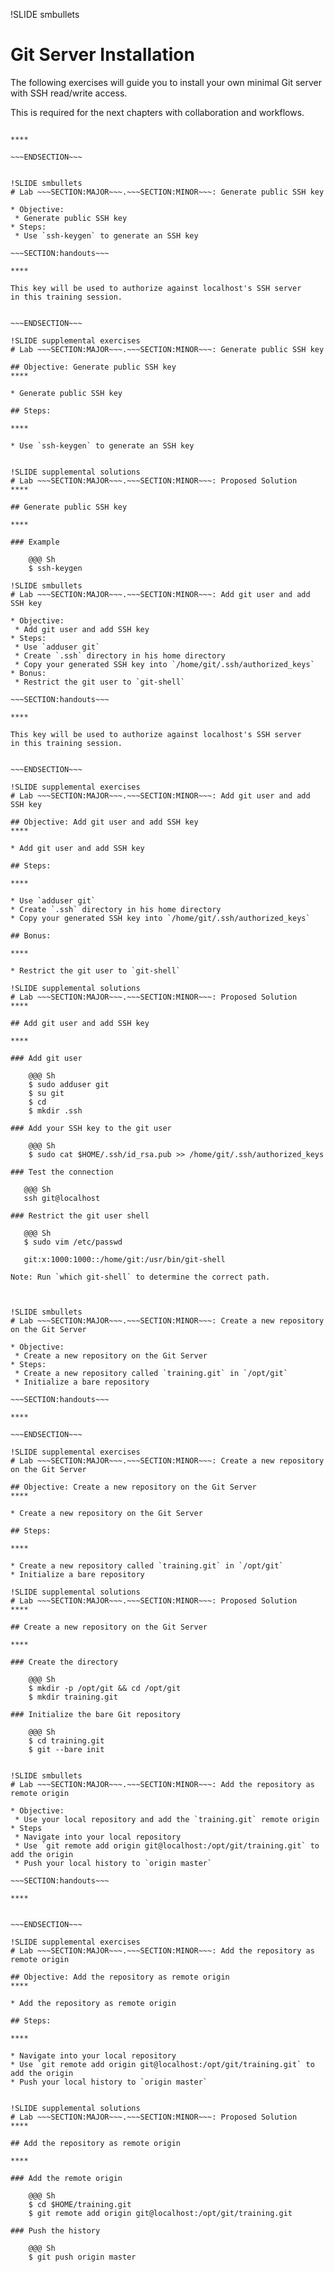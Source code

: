 !SLIDE smbullets
# Git Server Installation

The following exercises will guide you to install
your own minimal Git server with SSH read/write access.

This is required for the next chapters with
collaboration and workflows.

~~~SECTION:handouts~~~

****

~~~ENDSECTION~~~


!SLIDE smbullets
# Lab ~~~SECTION:MAJOR~~~.~~~SECTION:MINOR~~~: Generate public SSH key

* Objective:
 * Generate public SSH key
* Steps:
 * Use `ssh-keygen` to generate an SSH key

~~~SECTION:handouts~~~

****

This key will be used to authorize against localhost's SSH server
in this training session.


~~~ENDSECTION~~~

!SLIDE supplemental exercises
# Lab ~~~SECTION:MAJOR~~~.~~~SECTION:MINOR~~~: Generate public SSH key

## Objective: Generate public SSH key
****

* Generate public SSH key

## Steps:

****

* Use `ssh-keygen` to generate an SSH key


!SLIDE supplemental solutions
# Lab ~~~SECTION:MAJOR~~~.~~~SECTION:MINOR~~~: Proposed Solution
****

## Generate public SSH key

****

### Example

    @@@ Sh
    $ ssh-keygen

!SLIDE smbullets
# Lab ~~~SECTION:MAJOR~~~.~~~SECTION:MINOR~~~: Add git user and add SSH key

* Objective:
 * Add git user and add SSH key
* Steps:
 * Use `adduser git`
 * Create `.ssh` directory in his home directory
 * Copy your generated SSH key into `/home/git/.ssh/authorized_keys`
* Bonus:
 * Restrict the git user to `git-shell`

~~~SECTION:handouts~~~

****

This key will be used to authorize against localhost's SSH server
in this training session.


~~~ENDSECTION~~~

!SLIDE supplemental exercises
# Lab ~~~SECTION:MAJOR~~~.~~~SECTION:MINOR~~~: Add git user and add SSH key

## Objective: Add git user and add SSH key
****

* Add git user and add SSH key

## Steps:

****

* Use `adduser git`
* Create `.ssh` directory in his home directory
* Copy your generated SSH key into `/home/git/.ssh/authorized_keys`

## Bonus:

****

* Restrict the git user to `git-shell`

!SLIDE supplemental solutions
# Lab ~~~SECTION:MAJOR~~~.~~~SECTION:MINOR~~~: Proposed Solution
****

## Add git user and add SSH key

****

### Add git user

    @@@ Sh
    $ sudo adduser git
    $ su git
    $ cd
    $ mkdir .ssh

### Add your SSH key to the git user

    @@@ Sh
    $ sudo cat $HOME/.ssh/id_rsa.pub >> /home/git/.ssh/authorized_keys

### Test the connection

   @@@ Sh
   ssh git@localhost

### Restrict the git user shell

   @@@ Sh
   $ sudo vim /etc/passwd
   
   git:x:1000:1000::/home/git:/usr/bin/git-shell

Note: Run `which git-shell` to determine the correct path.



!SLIDE smbullets
# Lab ~~~SECTION:MAJOR~~~.~~~SECTION:MINOR~~~: Create a new repository on the Git Server

* Objective:
 * Create a new repository on the Git Server
* Steps:
 * Create a new repository called `training.git` in `/opt/git`
 * Initialize a bare repository

~~~SECTION:handouts~~~

****

~~~ENDSECTION~~~

!SLIDE supplemental exercises
# Lab ~~~SECTION:MAJOR~~~.~~~SECTION:MINOR~~~: Create a new repository on the Git Server

## Objective: Create a new repository on the Git Server
****

* Create a new repository on the Git Server

## Steps:

****

* Create a new repository called `training.git` in `/opt/git`
* Initialize a bare repository

!SLIDE supplemental solutions
# Lab ~~~SECTION:MAJOR~~~.~~~SECTION:MINOR~~~: Proposed Solution
****

## Create a new repository on the Git Server

****

### Create the directory

    @@@ Sh
    $ mkdir -p /opt/git && cd /opt/git
    $ mkdir training.git

### Initialize the bare Git repository

    @@@ Sh
    $ cd training.git
    $ git --bare init


!SLIDE smbullets
# Lab ~~~SECTION:MAJOR~~~.~~~SECTION:MINOR~~~: Add the repository as remote origin

* Objective:
 * Use your local repository and add the `training.git` remote origin
* Steps
 * Navigate into your local repository
 * Use `git remote add origin git@localhost:/opt/git/training.git` to add the origin
 * Push your local history to `origin master`

~~~SECTION:handouts~~~

****


~~~ENDSECTION~~~

!SLIDE supplemental exercises
# Lab ~~~SECTION:MAJOR~~~.~~~SECTION:MINOR~~~: Add the repository as remote origin

## Objective: Add the repository as remote origin
****

* Add the repository as remote origin

## Steps:

****

* Navigate into your local repository
* Use `git remote add origin git@localhost:/opt/git/training.git` to add the origin
* Push your local history to `origin master`


!SLIDE supplemental solutions
# Lab ~~~SECTION:MAJOR~~~.~~~SECTION:MINOR~~~: Proposed Solution
****

## Add the repository as remote origin

****

### Add the remote origin

    @@@ Sh
    $ cd $HOME/training.git
    $ git remote add origin git@localhost:/opt/git/training.git

### Push the history

    @@@ Sh
    $ git push origin master

